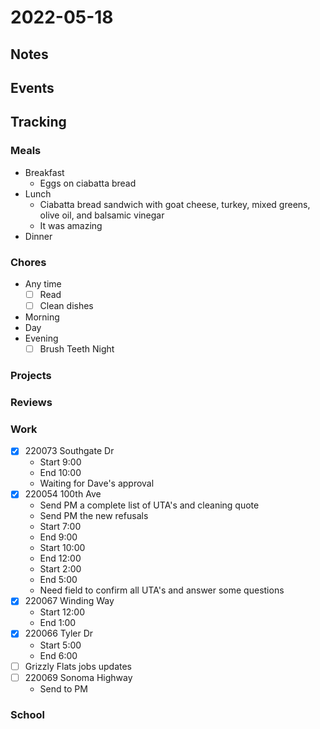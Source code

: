 # 2022-05-18
## Notes

## Events

## Tracking
### Meals
- Breakfast
	- Eggs on ciabatta bread
- Lunch
	- Ciabatta bread sandwich with goat cheese, turkey, mixed greens, olive oil, and balsamic vinegar
	- It was amazing
- Dinner

### Chores
- Any time
	- [ ] Read
	- [ ] Clean dishes
- Morning
- Day
- Evening
	- [ ] Brush Teeth Night

### Projects

### Reviews

### Work
- [x] 220073 Southgate Dr
	- Start 9:00
	- End 10:00
	- Waiting for Dave's approval
- [x] 220054 100th Ave
	- Send PM a complete list of UTA's and cleaning quote
	- Send PM the new refusals
	- Start 7:00
	- End 9:00
	- Start 10:00
	- End 12:00
	- Start 2:00
	- End 5:00
	- Need field to confirm all UTA's and answer some questions
- [x] 220067 Winding Way
	- Start 12:00
	- End 1:00
- [x] 220066 Tyler Dr
	- Start 5:00
	- End 6:00
- [ ] Grizzly Flats jobs updates
- [ ] 220069 Sonoma Highway
	- Send to PM

### School
